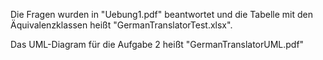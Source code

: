 Die Fragen wurden in "Uebung1.pdf" beantwortet und die Tabelle mit den Äquivalenzklassen heißt "GermanTranslatorTest.xlsx".

Das UML-Diagram für die Aufgabe 2 heißt "GermanTranslatorUML.pdf"




